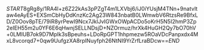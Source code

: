 $START$8gRg8y/1RA4l+z6Z22kAs3pPZgT4m1LXVbj6/iJ0iYUsjM4TNn+9natvltaw4eAyES+EXSmCbHyDdKnzKc2Ag23W843nbatB0LWmwbV6RtzsRe9BfxLD/Z0Oov8pTE/79iR8yrPewI9Ncx7JklJvIGWxOWpACDo5oKrH5N5I2hmP3Zp2eIEH55m2u0YF6E6qHwnjSELLNDsjD+NZOrmuz/hrXk4HuGH2Qy7bO70hV+0LMIUB7ok9D7MpIk3sBpeuhs+LDoRpGPT1hhpmezw5ROaVDcPanpxdx4MxL8vcorqd7+0qw9UufgzXA8rpINuyfph26NtNI9YrZrfLraBDcw==$END$